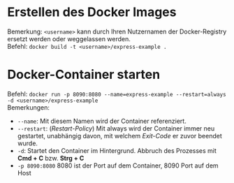 # Erstellen des Docker Images
Bemerkung: `<username>` kann durch Ihren Nutzernamen der Docker-Registry ersetzt werden oder weggelassen werden.\
Befehl: `docker build -t <username>/express-example .`

# Docker-Container starten

Befehl: `docker run -p 8090:8080 --name=express-example --restart=always -d <username>/express-example`\
Bemerkungen:
* `--name`: Mit diesem Namen wird der Container referenziert.
* `--restart`: (<i>Restart-Policy</i>) Mit always wird der Container immer neu gestartet, unabhängig davon, mit welchem <i>Exit-Code</i> er zuvor beendet wurde.
* `-d`: Startet den Container im Hintergrund. Abbruch des Prozesses mit <b>Cmd + C</b> bzw. <b>Strg + C</b>
* `-p 8090:8080` 8080 ist der Port auf dem Container, 8090 Port auf dem Host
